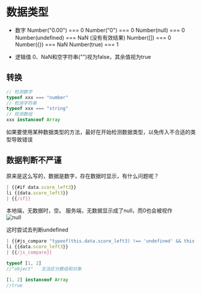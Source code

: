 # 数据类型

* 数字
Number("0.00") === 0
Number("0") === 0
Number(null) === 0
Number(undefined) === NaN (没有有效结果)
Number([]) === 0
Number({}) === NaN
Number(true) === 1

* 逻辑值
0、NaN和空字符串("")视为false，其余值视为true

## 转换

```js
// 检测数字
typeof xxx === "number"
// 检测字符串
typeof xxx === "string"
// 检测数组
xxx instanceof Array
```

如果要使用某种数据类型的方法，最好在开始检测数据类型，以免传入不合适的类型导致错误

## 数据判断不严谨
原来是这么写的，数据是数字，存在数据时显示，有什么问题呢？
```js
| {{#if data.score_left3}}
li {{data.score_left3}}
| {{/if}}
```
本地端，无数据时，空。
服务端，无数据显示成了null，而0也会被视作  
![null](http://ww1.sinaimg.cn/large/4e5d3ea7jw1eynp4psv0yj204a03lq34.jpg)

这时尝试去判断undefined
```js
| {{#js_compare "typeof(this.data.score_left3) !== 'undefined' && this.data.score_left3 !== null"}}
li {{data.score_left3}}
| {{/js_compare}}
```


```js
typeof [1, 2]
//"object"   无法区分数组和对象

[1, 2] instanceof Array
//true
```
